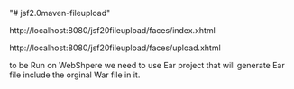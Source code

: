 "# jsf2.0maven-fileupload" 

http://localhost:8080/jsf20fileupload/faces/index.xhtml

http://localhost:8080/jsf20fileupload/faces/upload.xhtml


to be Run on WebShpere we need to use Ear project that will generate Ear file include the orginal War file in it.
